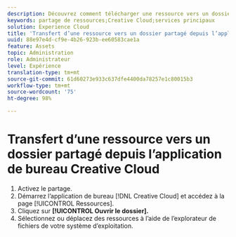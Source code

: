 ```yaml
---
description: Découvrez comment télécharger une ressource vers un dossier partagé de l’application de bureau Creative Cloud vers Experience Cloud.
keywords: partage de ressources;Creative Cloud;services principaux
solution: Experience Cloud
title: 'Transfert d’une ressource vers un dossier partagé depuis l’application de bureau Creative Cloud '
uuid: 88e97e4d-cf9e-4b26-923b-ee60583cae1a
feature: Assets
topic: Administration
role: Administrateur
level: Expérience
translation-type: tm+mt
source-git-commit: 61d60273e933c637dfe4400da78257e1c80015b3
workflow-type: tm+mt
source-wordcount: '75'
ht-degree: 98%

---
```



# Transfert d’une ressource vers un dossier partagé depuis l’application de bureau Creative Cloud

1. Activez le partage.
1. Démarrez l’application de bureau [!DNL Creative Cloud] et accédez à la page [!UICONTROL Ressources].
1. Cliquez sur **[!UICONTROL Ouvrir le dossier].**
1. Sélectionnez ou déplacez des ressources à l’aide de l’explorateur de fichiers de votre système d’exploitation.
